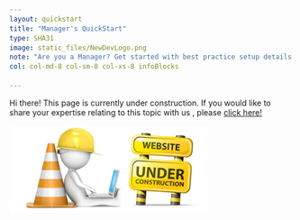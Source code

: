 ```yaml
---
layout: quickstart
title: "Manager's QuickStart"
type: SHA31
image: static_files/NewDevLogo.png
note: "Are you a Manager? Get started with best practice setup details above."
col: col-md-8 col-sm-8 col-xs-8 infoBlocks

---
```


Hi there! This page is currently under construction. If you would like to share your expertise relating to this topic with us , please <a href="CONTRIBUTING-template.md">click here!</a>

<img src="static_files/under_construction.jpg" style="width:70%;height:70%;" alt="under construction image">
